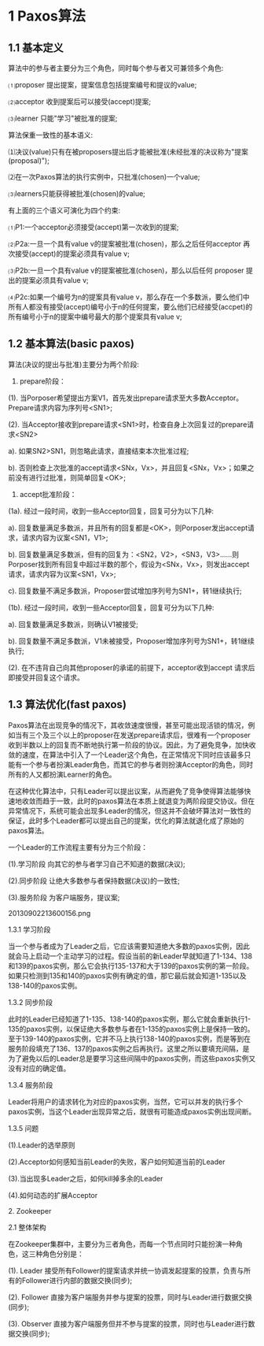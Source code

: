 # 1 Paxos算法

## 1.1 基本定义

算法中的参与者主要分为三个角色，同时每个参与者又可兼领多个角色:

⑴proposer 提出提案，提案信息包括提案编号和提议的value;

⑵acceptor 收到提案后可以接受\(accept\)提案;

⑶learner 只能"学习"被批准的提案;

算法保重一致性的基本语义:

⑴决议\(value\)只有在被proposers提出后才能被批准\(未经批准的决议称为"提案\(proposal\)"\);

⑵在一次Paxos算法的执行实例中，只批准\(chosen\)一个value;

⑶learners只能获得被批准\(chosen\)的value;

有上面的三个语义可演化为四个约束:

⑴P1:一个acceptor必须接受\(accept\)第一次收到的提案;

⑵P2a:一旦一个具有value v的提案被批准\(chosen\)，那么之后任何acceptor 再次接受\(accept\)的提案必须具有value v;

⑶P2b:一旦一个具有value v的提案被批准\(chosen\)，那么以后任何 proposer 提出的提案必须具有value v;

⑷P2c:如果一个编号为n的提案具有value v，那么存在一个多数派，要么他们中所有人都没有接受\(accept\)编号小于n的任何提案，要么他们已经接受\(accpet\)的所有编号小于n的提案中编号最大的那个提案具有value v;

## 1.2 基本算法\(basic paxos\)

算法\(决议的提出与批准\)主要分为两个阶段:

1. prepare阶段： 

\(1\). 当Porposer希望提出方案V1，首先发出prepare请求至大多数Acceptor。Prepare请求内容为序列号&lt;SN1&gt;;

\(2\). 当Acceptor接收到prepare请求&lt;SN1&gt;时，检查自身上次回复过的prepare请求&lt;SN2&gt;

a\). 如果SN2&gt;SN1，则忽略此请求，直接结束本次批准过程;

b\). 否则检查上次批准的accept请求&lt;SNx，Vx&gt;，并且回复&lt;SNx，Vx&gt;；如果之前没有进行过批准，则简单回复&lt;OK&gt;;

1. accept批准阶段： 

\(1a\). 经过一段时间，收到一些Acceptor回复，回复可分为以下几种:

a\). 回复数量满足多数派，并且所有的回复都是&lt;OK&gt;，则Porposer发出accept请求，请求内容为议案&lt;SN1，V1&gt;;

b\). 回复数量满足多数派，但有的回复为：&lt;SN2，V2&gt;，&lt;SN3，V3&gt;……则Porposer找到所有回复中超过半数的那个，假设为&lt;SNx，Vx&gt;，则发出accept请求，请求内容为议案&lt;SN1，Vx&gt;;

c\). 回复数量不满足多数派，Proposer尝试增加序列号为SN1+，转1继续执行;

\(1b\). 经过一段时间，收到一些Acceptor回复，回复可分为以下几种:

a\). 回复数量满足多数派，则确认V1被接受;

b\). 回复数量不满足多数派，V1未被接受，Proposer增加序列号为SN1+，转1继续执行;

\(2\). 在不违背自己向其他proposer的承诺的前提下，acceptor收到accept 请求后即接受并回复这个请求。

## 1.3 算法优化\(fast paxos\)

Paxos算法在出现竞争的情况下，其收敛速度很慢，甚至可能出现活锁的情况，例如当有三个及三个以上的proposer在发送prepare请求后，很难有一个proposer收到半数以上的回复而不断地执行第一阶段的协议。因此，为了避免竞争，加快收敛的速度，在算法中引入了一个Leader这个角色，在正常情况下同时应该最多只能有一个参与者扮演Leader角色，而其它的参与者则扮演Acceptor的角色，同时所有的人又都扮演Learner的角色。

在这种优化算法中，只有Leader可以提出议案，从而避免了竞争使得算法能够快速地收敛而趋于一致，此时的paxos算法在本质上就退变为两阶段提交协议。但在异常情况下，系统可能会出现多Leader的情况，但这并不会破坏算法对一致性的保证，此时多个Leader都可以提出自己的提案，优化的算法就退化成了原始的paxos算法。

一个Leader的工作流程主要有分为三个阶段：

\(1\).学习阶段 向其它的参与者学习自己不知道的数据\(决议\);

\(2\).同步阶段 让绝大多数参与者保持数据\(决议\)的一致性;

\(3\).服务阶段 为客户端服务，提议案;

20130902213600156.png

1.3.1 学习阶段

当一个参与者成为了Leader之后，它应该需要知道绝大多数的paxos实例，因此就会马上启动一个主动学习的过程。假设当前的新Leader早就知道了1-134、138和139的paxos实例，那么它会执行135-137和大于139的paxos实例的第一阶段。如果只检测到135和140的paxos实例有确定的值，那它最后就会知道1-135以及138-140的paxos实例。



1.3.2 同步阶段

此时的Leader已经知道了1-135、138-140的paxos实例，那么它就会重新执行1-135的paxos实例，以保证绝大多数参与者在1-135的paxos实例上是保持一致的。至于139-140的paxos实例，它并不马上执行138-140的paxos实例，而是等到在服务阶段填充了136、137的paxos实例之后再执行。这里之所以要填充间隔，是为了避免以后的Leader总是要学习这些间隔中的paxos实例，而这些paxos实例又没有对应的确定值。



1.3.4 服务阶段

Leader将用户的请求转化为对应的paxos实例，当然，它可以并发的执行多个paxos实例，当这个Leader出现异常之后，就很有可能造成paxos实例出现间断。



1.3.5 问题

\(1\).Leader的选举原则



\(2\).Acceptor如何感知当前Leader的失败，客户如何知道当前的Leader



\(3\).当出现多Leader之后，如何kill掉多余的Leader



\(4\).如何动态的扩展Acceptor



2. Zookeeper

2.1 整体架构

在Zookeeper集群中，主要分为三者角色，而每一个节点同时只能扮演一种角色，这三种角色分别是：



\(1\). Leader 接受所有Follower的提案请求并统一协调发起提案的投票，负责与所有的Follower进行内部的数据交换\(同步\);



\(2\). Follower 直接为客户端服务并参与提案的投票，同时与Leader进行数据交换\(同步\);



\(3\). Observer 直接为客户端服务但并不参与提案的投票，同时也与Leader进行数据交换\(同步\);




